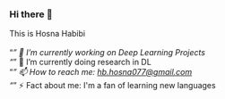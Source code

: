### Hi there 👋

This is Hosna Habibi <br />
<br />
“*” 🔭 I’m currently working on Deep Learning Projects <br />
“*” 🌱 I’m currently doing research in DL <br />
“*” 📫 How to reach me: hb.hosna077@gmail.com <br />
“*” ⚡ Fact about me: I'm a fan of learning new languages <br />
<!--
**HosnawHb/HosnawHb** is a ✨ _special_ ✨ repository because its `README.md` (this file) appears on your GitHub profile.
- This is Hosna Habibi
Here are some ideas to get you started:

- 🔭 I’m currently working on Deep Learning Projects
- 🌱 I’m currently doing research in DL
- 👯 I’m looking to collaborate on ...
- 🤔 I’m looking for help with ...
- 💬 Ask me about ...
- 📫 How to reach me: hb.hosna077@gmail.com
- 😄 Pronouns: I'm a fan of learning new languages
- ⚡ Fun fact: ...
-->
